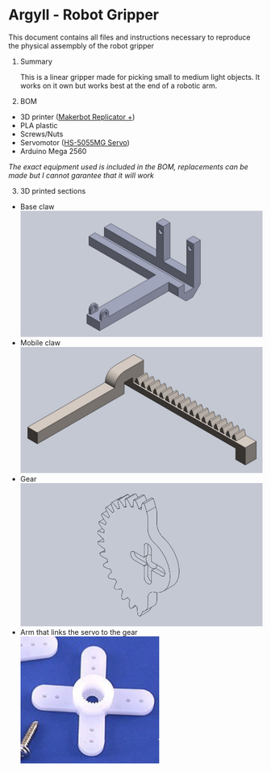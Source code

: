 # Argyll - Robot Gripper
This document contains all files and instructions necessary to reproduce the physical assempbly of the robot gripper
1. Summary

   This is a linear gripper made for picking small to medium light objects. It works on it own but works best at the end of a robotic arm.
    
2. BOM

  - 3D printer ([Makerbot Replicator +](https://www.makerbot.com/3d-printers/replicator/))
  - PLA plastic
  - Screws/Nuts
  - Servomotor ([HS-5055MG Servo](https://www.servocity.com/hs-5055mg-servo))
  - Arduino Mega 2560
  
  *The exact equipment used is included in the BOM, replacements can be made but I cannot garantee that it will work*
  
3. 3D printed sections

  - Base claw
  ![Base claw](https://github.com/charles-maheu/Argyll---developement/blob/master/Robot%20gripper/Annotation%202020-02-25%20154630.jpg)
  - Mobile claw
  ![Image](https://github.com/charles-maheu/Argyll---developement/blob/master/Robot%20gripper/Annotation%202020-02-25%20154309.jpg)
  - Gear
  ![Gear](https://github.com/charles-maheu/Argyll---developement/blob/master/Robot%20gripper/Annotation%202020-02-25%20154752.jpg)
  - Arm that links the servo to the gear
  ![Arm](https://github.com/charles-maheu/Argyll---developement/blob/master/Robot%20gripper/Annotation%202020-02-25%20170139.png)

